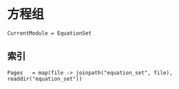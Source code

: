 # 方程组

```@meta
CurrentModule = EquationSet
```

## 索引
```@index
Pages   = map(file -> joinpath("equation_set", file), readdir("equation_set"))
```
